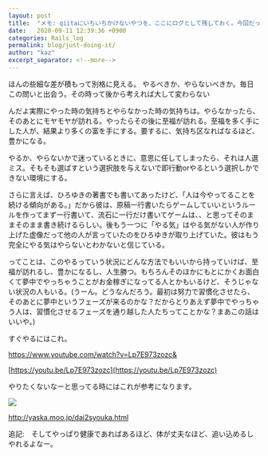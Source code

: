 ```yaml
---
layout: post
title:  "メモ: qiitaにいちいちかけないやつを、ここにログとして残しておく。今回だったら、家庭のスクリーン書とをハッタリ、bootstrapとかコピーライトについての記事をはたりとか。lorempicsumとか。"
date:   2020-09-11 12:39:36 +0900
categories: Rails_log
permalink: blog/just-doing-it/
author: "kaz"
excerpt_separator: <!--more-->
---
```


ほんの些細な差が積もって別格に見える。
やるべきか、やらないべきか。毎日この問いと出会う。その時って後から考えれば大して変わらない
<!--more-->

んだよ実際にやった時の気持ちとやらなかった時の気持ちは。やらなかったら、そのあとにモヤモヤが訪れる。やったらその後に至福が訪れる。至福を多く手にした人が、結果より多くの富を手にする。要するに、気持ち区なればなるほど、豊かになる。

やるか、やらないかで迷っているときに、意思に任してしまったら、それは人選ミス。そもそも選ばすという選択肢を与えないで即行動orやるという選択しかできない環境にする。

さらに言えば、ひろゆきの著書でも書いてあったけど、「人は今やってることを続ける傾向がある。」だから彼は、原稿一行書いたらゲームしていいというルールを作ってまず一行書いて、流石に一行だけ書いてゲームは、、と思ってそのままそのまま書き続けるらしい。後もう一つに「やる気」はやる気がない人が作り上げた虚像だって他の人が言っていたのをひろゆきが取り上げていた。彼はもう完全にやる気はやらないとわかないと信じている。

ってことは、このやるっていう状況にどんな方法でもいいから持っていけば、至福が訪れるし、豊かになるし、人生勝つ。もちろんそのほかにもとにかくお面白くて夢中でやっちゃうことがお金稼ぎになってる人とかもいるけど、そうじゃない状況の人もいる。(うーん。どうなんだろう。最初は努力で習慣化させたら、そのあとに夢中というフェーズが来るのかな？だからとりあえず夢中でやっちゃう人は、習慣化させるフェーズを通り越した人たちってことかな？まあこの話はいいや。)

すぐやるにはこれ。

https://www.youtube.com/watch?v=Lp7E973zozc&


[https://youtu.be/Lp7E973zozc](https://youtu.be/Lp7E973zozc)


やりたくないなーと思ってる時にはこれが参考になります。

![](https://paper-attachments.dropbox.com/s_8D07FA4A4584465233ECFE5B5033255B919AAFD89D67F3939C52EFE4A84E9EB0_1599832619962_FireShot+Capture+035+-++-+yaska.moo.jp.png)


http://yaska.moo.jp/dai2syouka.html


追記:　そしてやっぱり健康であればあるほど、体が丈夫なほど、追い込めるしやれるよなー。
